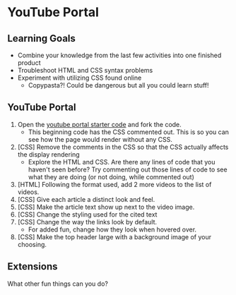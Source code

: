 # YouTube Portal

## Learning Goals
- Combine your knowledge from the last few activities into one finished product
- Troubleshoot HTML and CSS syntax problems
- Experiment with utilizing CSS found online
    - Copypasta?! Could be dangerous but all you could learn stuff!

## YouTube Portal
1. Open the [youtube portal starter code](https://codepen.io/sudocrystal/pen/brWmXZ) and fork the code.
    - This beginning code has the CSS commented out. This is so you can see how the page would render without any CSS.
1. [CSS] Remove the comments in the CSS so that the CSS actually affects the display rendering
    - Explore the HTML and CSS. Are there any lines of code that you haven't seen before? Try commenting out those lines of code to see what they are doing (or not doing, while commented out)
1. [HTML] Following the format used, add 2 more videos to the list of videos.
1. [CSS] Give each article a distinct look and feel.
1. [CSS] Make the article text show up next to the video image.
1. [CSS] Change the styling used for the cited text
1. [CSS] Change the way the links look by default.
    - For added fun, change how they look when hovered over.
1. [CSS] Make the top header large with a background image of your choosing.

## Extensions
What other fun things can you do?

